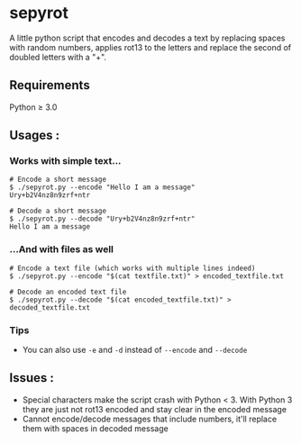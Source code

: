 # sepyrot
A little python script that encodes and decodes a text by replacing spaces with random numbers, applies rot13 to the letters and replace the second of doubled letters with a "+".

## Requirements 

Python ≥ 3.0

## Usages :

### Works with simple text...

```
# Encode a short message
$ ./sepyrot.py --encode "Hello I am a message"
Ury+b2V4nz8n9zrf+ntr

# Decode a short message
$ ./sepyrot.py --decode "Ury+b2V4nz8n9zrf+ntr"
Hello I am a message
```

### ...And with files as well

```
# Encode a text file (which works with multiple lines indeed)
$ ./sepyrot.py --encode "$(cat textfile.txt)" > encoded_textfile.txt

# Decode an encoded text file
$ ./sepyrot.py --decode "$(cat encoded_textfile.txt)" > decoded_textfile.txt
```

### Tips

- You can also use `-e` and `-d` instead of `--encode` and `--decode`

## Issues :
- Special characters make the script crash with Python < 3. With Python 3 they are just not rot13 encoded and stay clear in the encoded message
- Cannot encode/decode messages that include numbers, it'll replace them with spaces in decoded message
